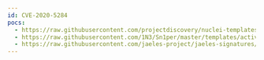 ```yaml
---
id: CVE-2020-5284
pocs:
  - https://raw.githubusercontent.com/projectdiscovery/nuclei-templates/master/cves/CVE-2020-5284.yaml
  - https://raw.githubusercontent.com/1N3/Sn1per/master/templates/active/CVE-2020-5284_-_Next_JS_Limited_Path_Traversal.sh
  - https://raw.githubusercontent.com/jaeles-project/jaeles-signatures/master/cves/nextjs-path-traversal-cve-2020-5284.yaml
---
```

